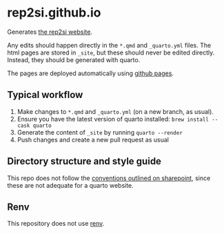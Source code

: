 # rep2si.github.io

Generates [the rep2si website](https://rep2si.github.io/).

Any edits should happen directly in the `*.qmd` and `_quarto.yml` files. The html pages are stored in `_site`, but these should never be edited directly. Instead, they should be generated with quarto.

The pages are deployed automatically using [github pages](https://pages.github.com/).

## Typical workflow

1. Make changes to `*.qmd` and `_quarto.yml` (on a new branch, as usual).
2. Ensure you have the latest version of quarto installed: `brew install --cask quarto`
3. Generate the content of `_site` by running `quarto --render`
4. Push changes and create a new pull request as usual

## Directory structure and style guide

This repo does not follow the [conventions outlined on sharepoint](https://lsecloud.sharepoint.com/sites/Methodology-Rep2SI/SitePages/Conventions.aspx), since these are not adequate for a quarto website.

## Renv

This repository does not use [renv](https://rstudio.github.io/renv/).
